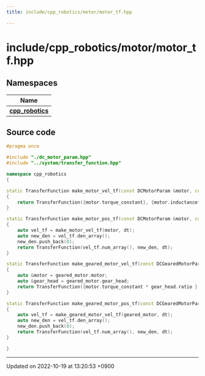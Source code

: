 ```yaml
---
title: include/cpp_robotics/motor/motor_tf.hpp

---
```


# include/cpp_robotics/motor/motor_tf.hpp



## Namespaces

| Name           |
| -------------- |
| **[cpp_robotics](/cpp_robotics/doxybook/Namespaces/namespacecpp__robotics/)**  |




## Source code

```cpp
#pragma once

#include "./dc_motor_param.hpp"
#include "../system/transfer_function.hpp"

namespace cpp_robotics
{

static TransferFunction make_motor_vel_tf(const DCMotorParam &motor, const double dt)
{
    return TransferFunction({motor.torque_constant}, {motor.inductance*motor.rotor_inertia, motor.resistance*motor.rotor_inertia, motor.torque_constant*motor.back_emf_constance}, dt);
}

static TransferFunction make_motor_pos_tf(const DCMotorParam &motor, const double dt)
{
    auto vel_tf = make_motor_vel_tf(motor, dt);
    auto new_den = vel_tf.den_array();
    new_den.push_back(0);
    return TransferFunction(vel_tf.num_array(), new_den, dt);
}

static TransferFunction make_geared_motor_vel_tf(const DCGearedMotorParam &geared_motor, const double dt)
{
    auto &motor = geared_motor.motor;
    auto &gear_head = geared_motor.gear_head;
    return TransferFunction({motor.torque_constant * gear_head.ratio }, {motor.inductance*motor.rotor_inertia, motor.resistance*motor.rotor_inertia, motor.torque_constant*motor.back_emf_constance}, dt);
}

static TransferFunction make_geared_motor_pos_tf(const DCGearedMotorParam &geared_motor, const double dt)
{
    auto vel_tf = make_geared_motor_vel_tf(geared_motor, dt);
    auto new_den = vel_tf.den_array();
    new_den.push_back(0);
    return TransferFunction(vel_tf.num_array(), new_den, dt);
}

}
```


-------------------------------

Updated on 2022-10-19 at 13:20:53 +0900

